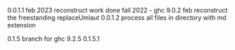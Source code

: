 0.0.1.1 feb 2023 reconstruct work done fall 2022 - ghc 9.0.2
         feb reconstruct the freestanding replaceUmlaut
0.0.1.2 process all files in directory with md extension       

0.1.5 branch for ghc 9.2.5
0.1.5.1